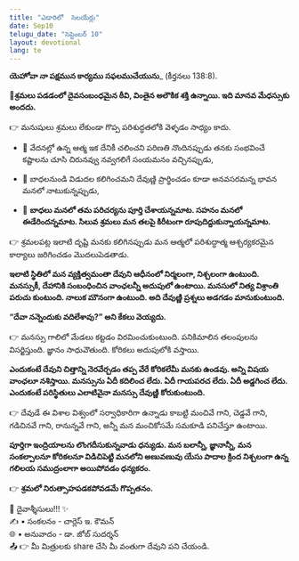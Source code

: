 ```yaml
---
title: "ఎడారిలో  సెలయేర్లు"
date: Sep10
telugu_date: "సెప్టెంబర్ 10"
layout: devotional
lang: te
---
```


**యెహోవా నా పక్షమున కార్యము సఫలముచేయును**_ (కీర్తనలు 138:8).

**📖శ్రమలు పడడంలో దైవసంబంధమైన ఠీవి, వింతైన అలౌకిక శక్తి ఉన్నాయి. ఇది మానవ మేధస్సుకు అందదు.**

👉 మనుషులు శ్రమలు లేకుండా గొప్ప పరిశుద్ధతలోకి వెళ్ళడం సాధ్యం కాదు.
- 🔹 వేదనల్లో ఉన్న ఆత్మ ఇక దేనికీ చలించని పరిణతి నొందినప్పుడు తనకు సంభవించే కష్టాలను చూసి చిరునవ్వు నవ్వగలిగే సంయమనం వచ్చినప్పుడు,

- 🔹 బాధలనుండి విడుదల కలిగించమని దేవుణ్ణి ప్రార్థించడం కూడా అనవసరమన్న భావన మనలో నాటుకున్నప్పుడు,

- 🔹 **బాధలు మనలో తమ పరిచర్యను పూర్తి చేశాయన్నమాట. సహనం మనలో ఈడేరిందన్నమాట. సిలువ శ్రమలు మన తలపై కిరీటంగా రూపుదిద్దుకున్నాయన్నమాట.**

👉 శ్రమలపట్ల ఇలాటి దృష్టి మనకు కలిగినప్పుడు మన ఆత్మలో పరిశుద్ధాత్మ ఆశ్చర్యకరమైన కార్యాలు జరిగించడం మొదలుపెడతాడు. 

**ఇలాటి స్థితిలో మన వ్యక్తిత్వమంతా దేవుని ఆధీనంలో నిర్మలంగా, నిశ్చలంగా ఉంటుంది. మనస్సుకీ, దేహానికి సంబంధించిన వాంఛలన్నీ అదుపులో ఉంటాయి. మనసులో నిత్య విశ్రాంతి పరుచు కుంటుంది. నాలుక మౌనంగా ఉంటుంది. అది దేవుణ్ణి ప్రశ్నలు అడగడం మానుకుంటుంది.**

 **“దేవా నన్నెందుకు వదిలేశావు?” అని కేకలు వెయ్యదు.**

👉 మనస్సు గాలిలో మేడలు కట్టడం విరమించుకుంటుంది. పనికిమాలిన తలంపులను విసర్జిస్తుంది. జ్ఞానం సాధువౌతుంది. కోరికలు అదుపులోకి వస్తాయి.

 **ఎందుకంటే దేవుని చిత్తాన్ని నెరవేర్చడం తప్ప వేరే కోరికలేమీ మనకు ఉండవు. అన్ని విషయ వాంఛలూ నశిస్తాయి. మనస్సును ఏదీ కదిలించ లేదు. ఏదీ గాయపరచ లేదు. ఏదీ అడ్డగించ లేదు. ఎందుకంటే పరిస్థితులు ఎలాటివైనా మనస్సు దేవుణ్ణి కోరుకుంటుంది.**

👉 దేవుడే ఈ విశాల విశ్వంలో సర్వాధికారిగా ఉన్నాడు కాబట్టి మంచివే గాని, చెడ్డవే గాని, గడిచినవే గాని, రానున్నవే గాని, అన్నీ మన మంచికోసమే సమకూడి పనిచేస్తూ ఉంటాయి.

**పూర్తిగా ఇంద్రియాలను లొంగదీసుకున్నవాడు ధన్యుడు. మన బలాన్నీ, జ్ఞానాన్నీ, మన సంకల్పాలనూ కోరికలనూ విడిచిపెట్టి మనలోని అణువణువు యేసు పాదాల క్రింద నిశ్చలంగా ఉన్న గలిలయ సముద్రంలాగా అయిపోవడం ధన్యకరం.**

👉 **శ్రమలో నిరుత్సాహపడకపోవడమే గొప్పతనం.**

<div class="blessing">🙏 <span class="bless-text">దైవాశ్శీసులు!!!</span> ✨</div>

<div class="credit">✍️ <span class="credit-text">▪ సంకలనం - చార్లెస్ ఇ. కౌమన్</span></div>
<div class="credit">🌐 <span class="credit-text">▪ అనువాదం - డా. జోబ్ సుదర్శన్</span></div>


<div class="share">📤 👉 <span class="share-text">మీ మిత్రులకు share చేసి మీ వంతుగా దేవుని పని చేయండి.</span></div>

